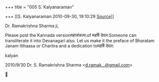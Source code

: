 +++
title = "005 S. Kalyanaraman"

+++
[[S. Kalyanaraman	2010-09-30, 19:10:29 [Source](https://groups.google.com/g/bvparishat/c/zbXCZv6_oAs)]]



Dr. Ramakrishna Sharma ji,

  

Please post the Kannada versionमहासंकल्प:of महर्षि देवल:Someone can transliterate it into Devanagari also. Let us make it the preface of Bharatam Janam Itihaasa or Charitra and a dedication toमहर्षि देवल:

  

kalyan

  

2010/9/30 Dr. S. Ramakrishna Sharma \<[d.ramak...@gmail.com]()\>



